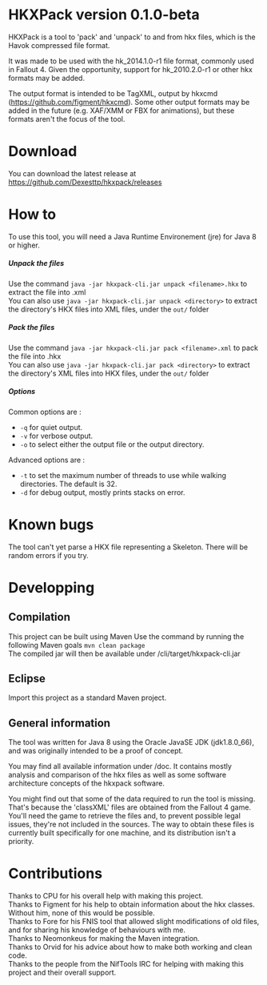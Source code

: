 # HKXPack version 0.1.0-beta

HKXPack is a tool to 'pack' and 'unpack' to and from hkx files, which is the Havok compressed file format.

It was made to be used with the hk\_2014.1.0-r1 file format, commonly used in Fallout 4. Given the opportunity, support for hk\_2010.2.0-r1 or other hkx formats may be added.

The output format is intended to be TagXML, output by hkxcmd (https://github.com/figment/hkxcmd). Some other output formats may be added in the future (e.g. XAF/XMM or FBX for animations), but these formats aren't the focus of the tool.

# Download

You can download the latest release at https://github.com/Dexesttp/hkxpack/releases

# How to

To use this tool, you will need a Java Runtime Environement (jre) for Java 8 or higher.

##### Unpack the files  
Use the command `java -jar hkxpack-cli.jar unpack <filename>.hkx` to extract the file into <filename>.xml  
You can also use `java -jar hkxpack-cli.jar unpack <directory>` to extract the directory's HKX files into XML files, under the `out/` folder

##### Pack the files  
Use the command `java -jar hkxpack-cli.jar pack <filename>.xml` to pack the file into <filename>.hkx  
You can also use `java -jar hkxpack-cli.jar pack <directory>` to extract the directory's XML files into HKX files, under the `out/` folder

##### Options
Common options are :
- `-q` for quiet output.
- `-v` for verbose output.
- `-o` to select either the output file or the output directory.

Advanced options are :
- `-t` to set the maximum number of threads to use while walking directories. The default is 32.
- `-d` for debug output, mostly prints stacks on error.

# Known bugs

The tool can't yet parse a HKX file representing a Skeleton. There will be random errors if you try.

# Developping

## Compilation

This project can be built using Maven
Use the command by running the following Maven goals `mvn clean package`  
The compiled jar will then be available under /cli/target/hkxpack-cli.jar

## Eclipse

Import this project as a standard Maven project.

## General information

The tool was written for Java 8 using the Oracle JavaSE JDK (jdk1.8.0_66), and was originally intended to be a proof of concept.

You may find all available information under /doc. It contains mostly analysis and comparison of the hkx files as well as some software architecture concepts of the hkxpack software.

You might find out that some of the data required to run the tool is missing. That's because the 'classXML' files are obtained from the Fallout 4 game. You'll need the game to retrieve the files and, to prevent possible legal issues, they're not included in the sources. The way to obtain these files is currently built specifically for one machine, and its distribution isn't a priority.

# Contributions

Thanks to CPU for his overall help with making this project.  
Thanks to Figment for his help to obtain information about the hkx classes. Without him, none of this would be possible.  
Thanks to Fore for his FNIS tool that allowed slight modifications of old files, and for sharing his knowledge of behaviours with me.  
Thanks to Neomonkeus for making the Maven integration.  
Thanks to Orvid for his advice about how to make both working and clean code.  
Thanks to the people from the NifTools IRC for helping with making this project and their overall support.
